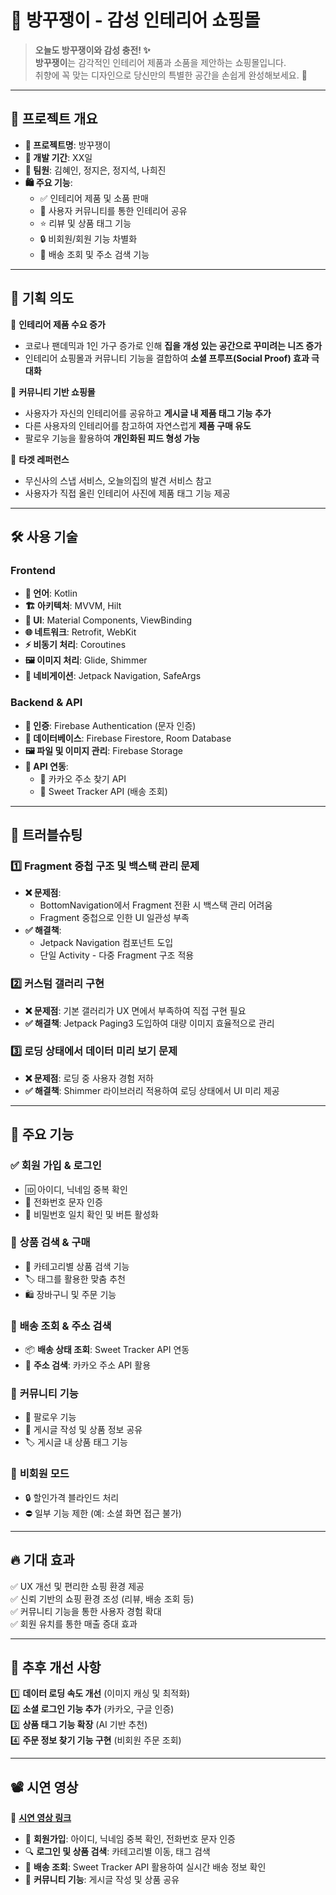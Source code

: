 # 🏡 방꾸쟁이 - 감성 인테리어 쇼핑몰

> **오늘도 방꾸쟁이와 감성 충전! ✨**  
> **방꾸쟁이**는 감각적인 인테리어 제품과 소품을 제안하는 쇼핑몰입니다.  
> 취향에 꼭 맞는 디자인으로 당신만의 특별한 공간을 손쉽게 완성해보세요. 🏡

---

## 📌 프로젝트 개요
- **📌 프로젝트명**: 방꾸쟁이
- **📅 개발 기간**: XX일
- **👥 팀원**: 김혜인, 정지은, 정지석, 나희진
- **🛍️ 주요 기능**:
  - ✅ 인테리어 제품 및 소품 판매
  - 📸 사용자 커뮤니티를 통한 인테리어 공유
  - ⭐ 리뷰 및 상품 태그 기능
  - 🔒 비회원/회원 기능 차별화
  - 🚚 배송 조회 및 주소 검색 기능

---

## 🎯 기획 의도
📌 **인테리어 제품 수요 증가**  
- 코로나 팬데믹과 1인 가구 증가로 인해 **집을 개성 있는 공간으로 꾸미려는 니즈 증가**
- 인테리어 쇼핑몰과 커뮤니티 기능을 결합하여 **소셜 프루프(Social Proof) 효과 극대화**

📌 **커뮤니티 기반 쇼핑몰**  
- 사용자가 자신의 인테리어를 공유하고 **게시글 내 제품 태그 기능 추가**
- 다른 사용자의 인테리어를 참고하여 자연스럽게 **제품 구매 유도**
- 팔로우 기능을 활용하여 **개인화된 피드 형성 가능**

📌 **타겟 레퍼런스**  
- 무신사의 스냅 서비스, 오늘의집의 발견 서비스 참고
- 사용자가 직접 올린 인테리어 사진에 제품 태그 기능 제공

---

## 🛠️ 사용 기술
### **Frontend**
- **📝 언어**: Kotlin
- **🏗️ 아키텍처**: MVVM, Hilt
- **🎨 UI**: Material Components, ViewBinding
- **🌐 네트워크**: Retrofit, WebKit
- **⚡ 비동기 처리**: Coroutines
- **🖼️ 이미지 처리**: Glide, Shimmer
- **📌 네비게이션**: Jetpack Navigation, SafeArgs

### **Backend & API**
- **🔑 인증**: Firebase Authentication (문자 인증)
- **📂 데이터베이스**: Firebase Firestore, Room Database
- **🖼️ 파일 및 이미지 관리**: Firebase Storage
- **🔗 API 연동**:
  - 📍 카카오 주소 찾기 API
  - 🚚 Sweet Tracker API (배송 조회)

---

## 🚧 트러블슈팅
### 1️⃣ **Fragment 중첩 구조 및 백스택 관리 문제**
- **❌ 문제점**:
  - BottomNavigation에서 Fragment 전환 시 백스택 관리 어려움
  - Fragment 중첩으로 인한 UI 일관성 부족
- **✅ 해결책**:
  - Jetpack Navigation 컴포넌트 도입
  - 단일 Activity - 다중 Fragment 구조 적용

### 2️⃣ **커스텀 갤러리 구현**
- **❌ 문제점**: 기본 갤러리가 UX 면에서 부족하여 직접 구현 필요
- **✅ 해결책**: Jetpack Paging3 도입하여 대량 이미지 효율적으로 관리

### 3️⃣ **로딩 상태에서 데이터 미리 보기 문제**
- **❌ 문제점**: 로딩 중 사용자 경험 저하
- **✅ 해결책**: Shimmer 라이브러리 적용하여 로딩 상태에서 UI 미리 제공

---

## 📌 주요 기능
### ✅ **회원 가입 & 로그인**
- 🆔 아이디, 닉네임 중복 확인
- 📱 전화번호 문자 인증
- 🔐 비밀번호 일치 확인 및 버튼 활성화

### 🛒 **상품 검색 & 구매**
- 📂 카테고리별 상품 검색 기능
- 🏷️ 태그를 활용한 맞춤 추천
- 🛍️ 장바구니 및 주문 기능

### 🚚 **배송 조회 & 주소 검색**
- 📦 **배송 상태 조회**: Sweet Tracker API 연동
- 📍 **주소 검색**: 카카오 주소 API 활용

### 👥 **커뮤니티 기능**
- 🔄 팔로우 기능
- 📝 게시글 작성 및 상품 정보 공유
- 🏷️ 게시글 내 상품 태그 기능

### 🚫 **비회원 모드**
- 🔒 할인가격 블라인드 처리
- ⛔ 일부 기능 제한 (예: 소셜 화면 접근 불가)

---

## 🔥 기대 효과
✅ UX 개선 및 편리한 쇼핑 환경 제공  
✅ 신뢰 기반의 쇼핑 환경 조성 (리뷰, 배송 조회 등)  
✅ 커뮤니티 기능을 통한 사용자 경험 확대  
✅ 회원 유치를 통한 매출 증대 효과  

---

## 📌 추후 개선 사항
1️⃣ **데이터 로딩 속도 개선** (이미지 캐싱 및 최적화)  
2️⃣ **소셜 로그인 기능 추가** (카카오, 구글 인증)  
3️⃣ **상품 태그 기능 확장** (AI 기반 추천)  
4️⃣ **주문 정보 찾기 기능 구현** (비회원 주문 조회)  

---

## 📽️ 시연 영상
🎥 **[시연 영상 링크](https://youtu.be/h-uTBJCkDJ8)**  
- 🔐 **회원가입**: 아이디, 닉네임 중복 확인, 전화번호 문자 인증
- 🔍 **로그인 및 상품 검색**: 카테고리별 이동, 태그 검색
- 🚚 **배송 조회**: Sweet Tracker API 활용하여 실시간 배송 정보 확인
- 📝 **커뮤니티 기능**: 게시글 작성 및 상품 공유
